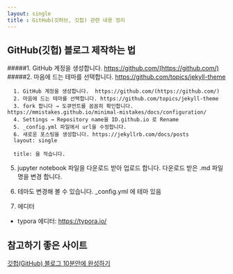 ```yaml
---
layout: single
title : GitHub(깃허브, 깃헙) 관련 내용 정리
---
```


## GitHub(깃헙) 블로그 제작하는 법
#####1. GitHub 계정을 생성합니다.  https://github.com/(https://github.com/)
#####2. 마음에 드는 테마를 선택합니다. https://github.com/topics/jekyll-theme
```
  1. GitHub 계정을 생성합니다.  https://github.com/(https://github.com/)
  2. 마음에 드는 테마를 선택합니다. https://github.com/topics/jekyll-theme
  3. fork 합니다 → 도큐먼트를 꼼꼼히 확인합니다. https://mmistakes.github.io/minimal-mistakes/docs/configuration/
  4. Settings → Repository name을 ID.github.io 로 Rename
  5. _config.yml 파일에서 url을 수정합니다.
  6. 새로운 포스팅을 생성합니다. https://jekyllrb.com/docs/posts
  layout: single

  title: 을 적습니다.
```

5. jupyter notebook 파일을 다운로드 받아 업로드 합니다.
다운로드 받은 .md 파일 명을 변경 합니다.

6. 테마도 변경해 볼 수 있습니다.
_config.yml 에 테마 있음

7. 에디터
- typora 에디터: https://typora.io/





## 참고하기 좋은 사이트

[깃헙(GitHub) 블로그 10분안에 완성하기](https://www.youtube.com/watch?v=ACzFIAOsfpM)


